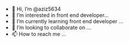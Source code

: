 - 👋 Hi, I’m @aziz5634
- 👀 I’m interested in front end developer...
- 🌱 I’m currently learning front end developer ...
- 💞️ I’m looking to collaborate on ...
- 📫 How to reach me ...

<!---
aziz5634/aziz5634 is a ✨ special ✨ repository because its `README.md` (this file) appears on your GitHub profile.
You can click the Preview link to take a look at your changes.
--->
